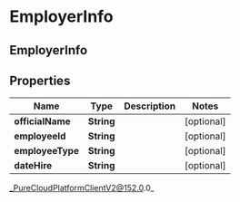 # EmployerInfo

## EmployerInfo

## Properties

|Name | Type | Description | Notes|
|------------ | ------------- | ------------- | -------------|
| **officialName** | **String** |  | [optional] |
| **employeeId** | **String** |  | [optional] |
| **employeeType** | **String** |  | [optional] |
| **dateHire** | **String** |  | [optional] |



_PureCloudPlatformClientV2@152.0.0_
